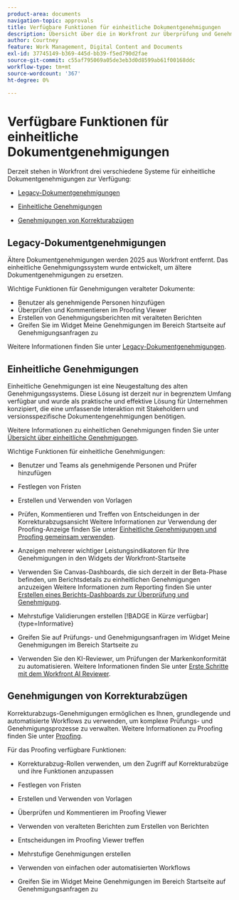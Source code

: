 ```yaml
---
product-area: documents
navigation-topic: approvals
title: Verfügbare Funktionen für einheitliche Dokumentgenehmigungen
description: Übersicht über die in Workfront zur Überprüfung und Genehmigung verfügbaren Systeme.
author: Courtney
feature: Work Management, Digital Content and Documents
exl-id: 37745149-b369-445d-bb39-f5ed790d2fae
source-git-commit: c55af795069a05de3eb3d0d8599ab61f00168ddc
workflow-type: tm+mt
source-wordcount: '367'
ht-degree: 0%

---
```


# Verfügbare Funktionen für einheitliche Dokumentgenehmigungen

Derzeit stehen in Workfront drei verschiedene Systeme für einheitliche Dokumentgenehmigungen zur Verfügung:

* [Legacy-Dokumentgenehmigungen](#legacy-document-approvals)

* [Einheitliche Genehmigungen](#new-document-approvals)

* [Genehmigungen von Korrekturabzügen](#proof-approvals)

## Legacy-Dokumentgenehmigungen

Ältere Dokumentgenehmigungen werden 2025 aus Workfront entfernt. Das einheitliche Genehmigungssystem wurde entwickelt, um ältere Dokumentgenehmigungen zu ersetzen.

Wichtige Funktionen für Genehmigungen veralteter Dokumente:

* Benutzer als genehmigende Personen hinzufügen
* Überprüfen und Kommentieren im Proofing Viewer
* Erstellen von Genehmigungsberichten mit veralteten Berichten
* Greifen Sie im Widget Meine Genehmigungen im Bereich Startseite auf Genehmigungsanfragen zu

Weitere Informationen finden Sie unter [Legacy-Dokumentgenehmigungen](/help/quicksilver/review-and-approve-work/manage-approvals/approval-process-in-workfront.md#document-approval-processes).

## Einheitliche Genehmigungen

Einheitliche Genehmigungen ist eine Neugestaltung des alten Genehmigungssystems. Diese Lösung ist derzeit nur in begrenztem Umfang verfügbar und wurde als praktische und effektive Lösung für Unternehmen konzipiert, die eine umfassende Interaktion mit Stakeholdern und versionsspezifische Dokumentengenehmigungen benötigen.

Weitere Informationen zu einheitlichen Genehmigungen finden Sie unter [Übersicht über einheitliche Genehmigungen](/help/quicksilver/review-and-approve-work/document-reviews-and-approvals/document-approvals-overview.md).

Wichtige Funktionen für einheitliche Genehmigungen:

* Benutzer und Teams als genehmigende Personen und Prüfer hinzufügen

* Festlegen von Fristen

* Erstellen und Verwenden von Vorlagen

* Prüfen, Kommentieren und Treffen von Entscheidungen in der Korrekturabzugsansicht
Weitere Informationen zur Verwendung der Proofing-Anzeige finden Sie unter [Einheitliche Genehmigungen und Proofing gemeinsam verwenden](/help/quicksilver/review-and-approve-work/document-reviews-and-approvals/doc-approvals-and-proofing.md).

* Anzeigen mehrerer wichtiger Leistungsindikatoren für Ihre Genehmigungen in den Widgets der Workfront-Startseite

* Verwenden Sie Canvas-Dashboards, die sich derzeit in der Beta-Phase befinden, um Berichtsdetails zu einheitlichen Genehmigungen anzuzeigen
Weitere Informationen zum Reporting finden Sie unter [Erstellen eines Berichts-Dashboards zur Überprüfung und Genehmigung](/help/quicksilver/review-and-approve-work/document-reviews-and-approvals/create-review-and-approval-dashboard.md).

* Mehrstufige Validierungen erstellen [!BADGE in Kürze verfügbar]{type=Informative}

* Greifen Sie auf Prüfungs- und Genehmigungsanfragen im Widget Meine Genehmigungen im Bereich Startseite zu

* Verwenden Sie den KI-Reviewer, um Prüfungen der Markenkonformität zu automatisieren. Weitere Informationen finden Sie unter [Erste Schritte mit dem Workfront AI Reviewer](/help/quicksilver/review-and-approve-work/document-reviews-and-approvals/wf-ai-reviewer.md).


## Genehmigungen von Korrekturabzügen

Korrekturabzugs-Genehmigungen ermöglichen es Ihnen, grundlegende und automatisierte Workflows zu verwenden, um komplexe Prüfungs- und Genehmigungsprozesse zu verwalten. Weitere Informationen zu Proofing finden Sie unter [Proofing](/help/quicksilver/review-and-approve-work/proofing/proofing-overview/proofing-basics.md).

Für das Proofing verfügbare Funktionen:

* Korrekturabzug-Rollen verwenden, um den Zugriff auf Korrekturabzüge und ihre Funktionen anzupassen

* Festlegen von Fristen

* Erstellen und Verwenden von Vorlagen

* Überprüfen und Kommentieren im Proofing Viewer

* Verwenden von veralteten Berichten zum Erstellen von Berichten

* Entscheidungen im Proofing Viewer treffen

* Mehrstufige Genehmigungen erstellen

* Verwenden von einfachen oder automatisierten Workflows

* Greifen Sie im Widget Meine Genehmigungen im Bereich Startseite auf Genehmigungsanfragen zu

<!--
## Upcoming deprecations
-->
